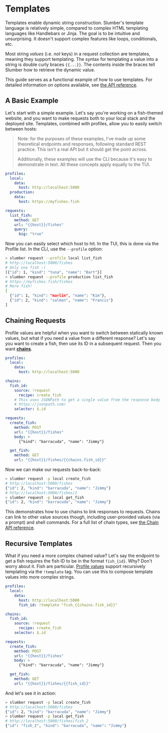 # Templates

Templates enable dynamic string construction. Slumber's template language is relatively simple, compared to complex HTML templating languages like Handlebars or Jinja. The goal is to be intuitive and unsurprising. It doesn't support complex features like loops, conditionals, etc.

Most string _values_ (i.e. _not_ keys) in a request collection are templates, meaning they support templating. The syntax for templating a value into a string is double curly braces `{{...}}`. The contents inside the braces tell Slumber how to retrieve the dynamic value.

This guide serves as a functional example of how to use templates. For detailed information on options available, see [the API reference](../api/request_collection/template.md).

## A Basic Example

Let's start with a simple example. Let's say you're working on a fish-themed website, and you want to make requests both to your local stack and the deployed site. Templates, combined with profiles, allow you to easily switch between hosts:

> Note: for the purposes of these examples, I've made up some theoretical endpoints and responses, following standard REST practice. This isn't a real API but it should get the point across.
>
> Additionally, these examples will use the CLI because it's easy to demonstrate in text. All these concepts apply equally to the TUI.

```yaml
profiles:
  local:
    data:
      host: http://localhost:5000
  production:
    data:
      host: https://myfishes.fish

requests:
  list_fish:
    method: GET
    url: "{{host}}/fishes"
    query:
      big: "true"
```

Now you can easily select which host to hit. In the TUI, this is done via the Profile list. In the CLI, use the `--profile` option:

```sh
> slumber request --profile local list_fish
# http://localhost:5000/fishes
# Only one fish :(
[{"id": 1, "kind": "tuna", "name": "Bart"}]
> slumber request --profile production list_fish
# https://myfishes.fish/fishes
# More fish!
[
  {"id": 1, "kind": "marlin", "name": "Kim"},
  {"id": 2, "kind": "salmon", "name": "Francis"}
]
```

## Chaining Requests

Profile values are helpful when you want to switch between statically known values, but what if you need a value from a different response? Let's say you want to create a fish, then use its ID in a subsequent request. Then you want [**chains**](../api/request_collection/chain.md).

```yaml
profiles:
  local:
    data:
      host: http://localhost:5000

chains:
  fish_id:
    source: !request
      recipe: create_fish
    # This uses JSONPath to get a single value from the response body
    # https://jsonpath.com/
    selector: $.id

requests:
  create_fish:
    method: POST
    url: "{{host}}/fishes"
    body: >
      {"kind": "barracuda", "name": "Jimmy"}

  get_fish:
    method: GET
    url: "{{host}}/fishes/{{chains.fish_id}}"
```

Now we can make our requests back-to-back:

```sh
> slumber request -p local create_fish
# http://localhost:5000/fishes
{"id": 2, "kind": "barracuda", "name": "Jimmy"}
# http://localhost:5000/fishes/2
> slumber request -p local get_fish
{"id": 2, "kind": "barracuda", "name": "Jimmy"}
```

This demonstrates how to use chains to link responses to requests. Chains can link to other value sources though, including user-provided values (via a prompt) and shell commands. For a full list of chain types, see [the Chain API reference](../api/request_collection/chain.md).

## Recursive Templates

What if you need a more complex chained value? Let's say the endpoint to get a fish requires the fish ID to be in the format `fish_{id}`. Why? Don't worry about it. Fish are particular. [Profile values](../api/request_collection/profile_value.md) support recursively templating via the `!template` tag. You can use this to compose template values into more complex strings.

```yaml
profiles:
  local:
    data:
      host: http://localhost:5000
      fish_id: !template "fish_{{chains.fish_id}}"

chains:
  fish_id:
    source: !request
      recipe: create_fish
    selector: $.id

requests:
  create_fish:
    method: POST
    url: "{{host}}/fishes"
    body: >
      {"kind": "barracuda", "name": "Jimmy"}

  get_fish:
    method: GET
    url: "{{host}}/fishes/{{fish_id}}"
```

And let's see it in action:

```sh
> slumber request -p local create_fish
# http://localhost:5000/fishes
{"id": 2, "kind": "barracuda", "name": "Jimmy"}
> slumber request -p local get_fish
# http://localhost:5000/fishes/fish_2
{"id": "fish_2", "kind": "barracuda", "name": "Jimmy"}
```
